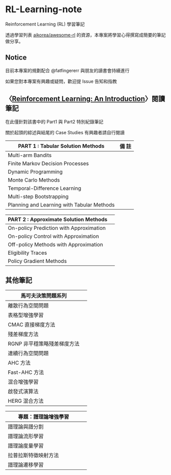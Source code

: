 # RL-Learning-note
Reinforcement Learning (RL) 學習筆記

透過學習列表 [aikorea/awesome-rl](https://github.com/aikorea/awesome-rl) 的資源，本專案將學習心得撰寫成簡要的筆記做分享。

## Notice

目前本專案的規劃配合 @fatfingererr 與朋友的讀書會持續進行

如果您對本專案有興趣或疑問，歡迎提 Issue 告知和指教

## 〈[Reinforcement Learning: An Introduction](https://www.amazon.com/Reinforcement-Learning-Introduction-Adaptive-Computation/dp/0262193981)〉閱讀筆記

在此僅針對該書中的 Part1 與 Part2 特別紀錄筆記

關於起頭的綜述與結尾的 Case Studies 有興趣者請自行閱讀

| PART 1 : Tabular Solution Methods          | 備 註                            |
|--------------------------------------------|----------------------------------|
| Multi-arm Bandits                          |                                  |
| Finite Markov Decision Processes           |                                  |
| Dynamic Programming                        |                                  |
| Monte Carlo Methods                        |                                  |
| Temporal-Difference Learning               |                                  |
| Multi-step Bootstrapping                   |                                  |
| Planning and Learning with Tabular Methods |                                  |

| PART 2 : Approximate Solution Methods      |                                  |
|--------------------------------------------|----------------------------------|
| On-policy Prediction with Approximation    |                                  |
| On-policy Control with Approximation       |                                  |
| Off-policy Methods with Approximation      |                                  |
| Eligibility Traces                         |                                  |
| Policy Gradient Methods                    |                                  |

## 其他筆記

| 馬可夫決策問題系列           |                                  |
|------------------------------|----------------------------------|
| 離散行為空間問題             |                                  |
| 表格型增強學習               |                                  |
| CMAC 直接梯度方法            |                                  |
| 殘差梯度方法    　　　　　　 |                                  |
| RGNP 非平穩策略殘差梯度方法  |                                  |
| 連續行為空間問題             |                                  |
| AHC 方法                     |                                  |
| Fast-AHC 方法                |                                  |
| 混合增強學習                 |                                  |
| 啟發式演算法                 |                                  |
| HERG 混合方法                |                                  |


| 專題：譜理論增強學習         |                                  |
|------------------------------|----------------------------------|
| 譜理論與譜分割               |                                  |
| 譜理論流形學習               |                                  |
| 譜理論度量學習　　　　　　　 |                                  |
| 拉普拉斯特徵映射方法         |                                  |
| 譜理論遷移學習               |                                  |




